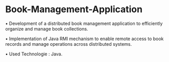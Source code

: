 # Book-Management-Application
• Development of a distributed book management application to efficiently organize and manage book collections.

• Implementation of Java RMI mechanism to enable remote access to book records and manage operations across distributed systems.

• Used Technologie : Java.
